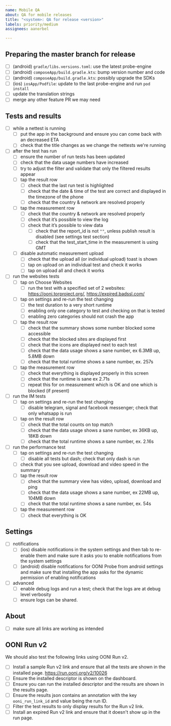 ```yaml
---
name: Mobile QA
about: QA for mobile releases
title: "<system>: QA for release <version>"
labels: priority/medium
assignees: aanorbel

---
```


## Preparing the master branch for release

- [ ] (android) `gradle/libs.versions.toml`: use the latest probe-engine
- [ ] (android) `composeApp/build.gradle.kts`: bump version number and code
- [ ] (android) `composeApp/build.gradle.kts`: possibly upgrade the SDKs
- [ ] (ios) `iosApp/Podfile`: update to the last probe-engine and run `pod install`
- [ ] update the translation strings
- [ ] merge any other feature PR we may need

## Tests and results

- [ ] while a nettest is running
    - [ ] put the app in the background and ensure you can come back with an decreased ETA
    - [ ] check that the title changes as we change the nettests we're running
- [ ] after the test has run
    - [ ] ensure the number of run tests has been updated
    - [ ] check that the data usage numbers have increased
    - [ ] try to adjust the filter and validate that only the filtered results appear
    - [ ] tap the result row
        - [ ] check that the last run test is highlighted
        - [ ] check that the date & time of the test are correct and displayed in the timezone of the phone
        - [ ] check that the country & network are resolved properly
    - [ ] tap the measurement row
        - [ ] check that the country & network are resolved properly
        - [ ] check that it’s possible to view the log
        - [ ] check that it’s possible to view data
            - [ ] check that the report_id is not `""`, unless publish result is disabled (see settings test section)
            - [ ] check that the test_start_time in the measurement is using GMT
    - [ ] disable automatic measurement upload
        - [ ] check that the upload all (or individual upload) toast is shown
        - [ ] tap on upload on an individual test and check it works
        - [ ] tap on upload all and check it works
- [ ] run the websites tests
    - [ ] tap on Choose Websites
        - [ ] run the test with a specified set of 2 websites: https://ooni.torproject.org/, https://expired.badssl.com/
    - [ ] tap on settings and re-run the test changing
        - [ ] the test duration to a very short runtime
        - [ ] enabling only one category to test and checking on that is tested
        - [ ] enabling zero categories should not crash the app
    - [ ] tap the result row
        - [ ] check that the summary shows some number blocked some accessible
        - [ ] check that the blocked sites are displayed first
        - [ ] check that the icons are displayed next to each test
        - [ ] check that the data usage shows a sane number, ex 6.3MB up, 5.8MB down
        - [ ] check that the total runtime shows a sane number, ex. 257s
    - [ ] tap the measurement row
        - [ ] check that everything is displayed properly in this screen
        - [ ] check that the runtime is sane ex 2.71s
        - [ ] repeat this for on measurement which is OK and one which is blocked (if present)
- [ ] run the IM tests
    - [ ] tap on settings and re-run the test changing
        - [ ] disable telegram, signal and facebook messenger; check that only whatsapp is run
    - [ ] tap on the result row
        - [ ] check that the total counts on top match
        - [ ] check that the data usage shows a sane number, ex 36KB up, 18KB down
        - [ ] check that the total runtime shows a sane number, ex. 2.16s
- [ ] run the performance test
     - [ ] tap on settings and re-run the test changing
         - [ ] disable all tests but dash; check that only dash is run
     - [ ] check that you see upload, download and video speed in the summary
     - [ ] tap the result row
         - [ ] check that the summary view has video, upload, download and ping
         - [ ] check that the data usage shows a sane number, ex 22MB up, 104MB down
         - [ ] check that the total runtime shows a sane number, ex. 54s
     - [ ] tap the measurement row
         - [ ] check that everything is OK

## Settings

- [ ] notifications
    - [ ] (ios) disable notifications in the system settings and then tab to re-enable them and make sure it asks you to enable notifications from the system settings
    - [ ] (android) disable notifications for OONI Probe from android settings and make sure that installing the app asks for the dynamic permission of enabling notifications
- [ ] advanced
    - [ ] enable debug logs and run a test; check that the logs are at debug level verbosity
    - [ ] ensure logs can be shared.

## About

- [ ] make sure all links are working as intended

## OONI Run v2

We should also test the following links using OONI Run v2.
- [ ] Install a sample Run v2 link and ensure that all the tests are shown in the installed page. https://run.ooni.org/v2/10026
- [ ] Ensure the installed descriptor is shown on the dashboard.
- [ ] Ensure you can run the installed descriptor and the results are shown in the results page.
- [ ] Ensure the results json contains an annotation with the key `ooni_run_link_id` and value being the run ID.
- [ ] Filter the test results to only display results for the Run v2 link.
- [ ] Install an expired Run v2 link and ensure that it doesn't show up in the run page.
